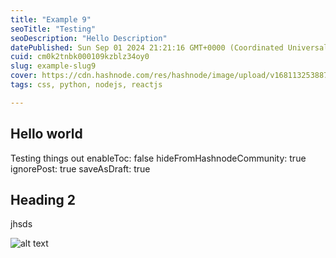```yaml
---
title: "Example 9"
seoTitle: "Testing"
seoDescription: "Hello Description"
datePublished: Sun Sep 01 2024 21:21:16 GMT+0000 (Coordinated Universal Time)
cuid: cm0k2tnbk000109kzblz34oy0
slug: example-slug9
cover: https://cdn.hashnode.com/res/hashnode/image/upload/v1681132538878/itnaYF1h-.png
tags: css, python, nodejs, reactjs

---
```



## Hello world

Testing things out
enableToc: false
hideFromHashnodeCommunity: true
ignorePost: true
saveAsDraft: true

## Heading 2

jhsds

![alt text](img.png)
